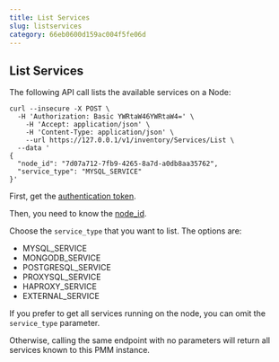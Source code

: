 ```yaml
---
title: List Services
slug: listservices
category: 66eb0600d159ac004f5fe06d
---
```


## List Services

The following API call lists the available services on a Node:

```shell
curl --insecure -X POST \
  -H 'Authorization: Basic YWRtaW46YWRtaW4=' \
	-H 'Accept: application/json' \
	-H 'Content-Type: application/json' \
	--url https://127.0.0.1/v1/inventory/Services/List \
  --data '
{
  "node_id": "7d07a712-7fb9-4265-8a7d-a0db8aa35762",
  "service_type": "MYSQL_SERVICE"
}'
```

First, get the [authentication token](ref:authentication).

Then, you need to know the [node_id](ref:listnodes).

Choose the `service_type` that you want to list. The options are:

- MYSQL_SERVICE
- MONGODB_SERVICE
- POSTGRESQL_SERVICE
- PROXYSQL_SERVICE
- HAPROXY_SERVICE
- EXTERNAL_SERVICE

If you prefer to get all services running on the node, you can omit the `service_type` parameter.

Otherwise, calling the same endpoint with no parameters will return all services known to this PMM instance.
